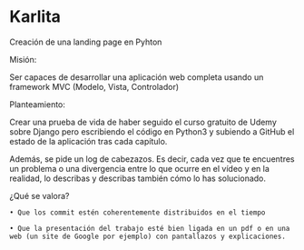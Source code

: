 # Karlita
Creación de una landing page en Pyhton

Misión:

Ser capaces de desarrollar una aplicación web completa usando un framework MVC (Modelo, Vista, Controlador)

Planteamiento:

Crear una prueba de vida de haber seguido el curso gratuito de Udemy sobre Django pero escribiendo el código en Python3 y subiendo a GitHub el estado de la aplicación tras cada capítulo.

Además, se pide un log de cabezazos. Es decir, cada vez que te encuentres un problema o una divergencia entre lo que ocurre en el vídeo y en la realidad, lo describas y describas también cómo lo has solucionado.

¿Qué se valora?

    • Que los commit estén coherentemente distribuidos en el tiempo
    
    • Que la presentación del trabajo esté bien ligada en un pdf o en una web (un site de Google por ejemplo) con pantallazos y explicaciones.
